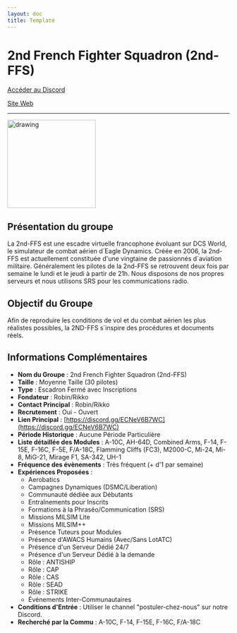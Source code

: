 ```yaml
---
layout: doc
title: Template
---
```


# 2nd French Fighter Squadron (2nd-FFS)

[Accéder au Discord](https://discord.gg/ECNeV6B7WC)

[Site Web](http://2nd-ffs.fr/)

---
<img src="https://prod-fillout-oregon-s3.s3.us-west-2.amazonaws.com/orgid-44212/flowpublicid-nhX7NPcktCus/fa25eb48-463a-496c-98a2-0d508c7eb888-lZR4Yaxi1VSmIVVndWtUIcOp5mgvQChiXZGU34E3x9c6eCOfkyDpr9L3ET0RDiK7PzuNJFMVYryxMFBCTnkujTntSSp1KzKA4zV/2ndFFS_logo_vectorisA.png" alt="drawing" width="200"/>

## Présentation du groupe

La 2nd-FFS est une escadre virtuelle francophone évoluant sur DCS World, le simulateur de combat aérien d´Eagle Dynamics. Créée en 2006, la 2nd-FFS est actuellement constituée d'une vingtaine de passionnés d´aviation militaire. Généralement les pilotes de la 2nd-FFS se retrouvent deux fois par semaine le lundi et le jeudi à partir de 21h. Nous disposons de nos propres serveurs et nous utilisons SRS pour les communications radio.

## Objectif du Groupe

Afin de reproduire les conditions de vol et du combat aérien les plus réalistes possibles, la 2ND-FFS s´inspire des procédures et documents réels.

## Informations Complémentaires

- **Nom du Groupe** : 2nd French Fighter Squadron (2nd-FFS)
- **Taille** : Moyenne Taille (30 pilotes)
- **Type** : Escadron Fermé avec Inscriptions
- **Fondateur** : Robin/Rikko
- **Contact Principal** : Robin/Rikko
- **Recrutement** : Oui - Ouvert
- **Lien Principal** : [https://discord.gg/ECNeV6B7WC](https://discord.gg/ECNeV6B7WC)
- **Période Historique** : Aucune Période Particulière
- **Liste détaillée des Modules** : A-10C, AH-64D, Combined Arms, F-14, F-15E, F-16C, F-5E, F/A-18C, Flamming Cliffs (FC3), M2000-C, Mi-24, Mi-8, MiG-21, Mirage F1, SA-342, UH-1
- **Fréquence des évènements** : Très fréquent (+ d'1 par semaine)
- **Expériences Proposées** :
  - Aerobatics
  - Campagnes Dynamiques (DSMC/Liberation)
  - Communauté dédiée aux Débutants
  - Entraînements pour Inscrits
  - Formations à la Phraséo/Communication (SRS)
  - Missions MILSIM Lite
  - Missions MILSIM++
  - Présence Tuteurs pour Modules
  - Présence d'AWACS Humains (Avec/Sans LotATC)
  - Présence d'un Serveur Dédié 24/7
  - Présence d'un Serveur Dédié à la demande
  - Rôle : ANTISHIP
  - Rôle : CAP
  - Rôle : CAS
  - Rôle : SEAD
  - Rôle : STRIKE
  - Événements Inter-Communautaires
- **Conditions d'Entrée** : Utiliser le channel "postuler-chez-nous" sur notre Discord.
- **Recherché par la Commu** : A-10C, F-14, F-15E, F-16C, F/A-18C